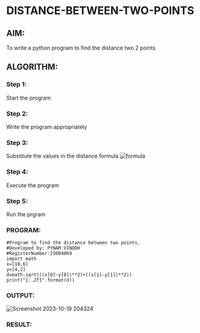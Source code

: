# DISTANCE-BETWEEN-TWO-POINTS
## AIM:
To write a python program to find the distance two 2 points
## ALGORITHM:
### Step 1: 
Start the program
### Step 2: 
Write the program appropriately
### Step 3: 
Substitute the values in the distance formula  ![formula](/formula.JPG)
### Step 4: 
Execute the program
### Step 5:
Run the prgram

### PROGRAM:
```
#Program to find the distance between two points.
#Developed by: PYNAM VINODH
#RegisterNumber:23004069
import math
x=[10,6]
y=[4,2]
d=math.sqrt(((x[0]-y[0])**2)+((x[1]-y[1])**2))
print("{:.2f}".format(d))
```

### OUTPUT:
![Screenshot 2023-10-19 204324](https://github.com/PYNAMVINODH/DISTANCE-BETWEEN-TWO-POINTS/assets/145742678/f521a8b3-768a-422b-857c-651f6d82ab82)


### RESULT:
